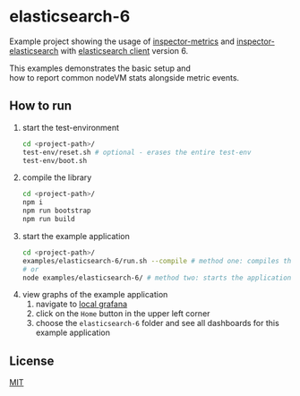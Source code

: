 # elasticsearch-6

Example project showing the usage of [inspector-metrics](https://github.com/rstiller/inspector-metrics) and [inspector-elasticsearch](https://github.com/rstiller/inspector-metrics/tree/main/packages/inspector-elasticsearch) with [elasticsearch client](https://www.npmjs.com/package/@elastic/elasticsearch) version 6.

This examples demonstrates the basic setup and   
how to report common nodeVM stats alongside metric events.

## How to run

1. start the test-environment
   ```bash
   cd <project-path>/
   test-env/reset.sh # optional - erases the entire test-env
   test-env/boot.sh
   ```
1. compile the library
   ```bash
   cd <project-path>/
   npm i
   npm run bootstrap
   npm run build
   ```
1. start the example application
   ```bash
   cd <project-path>/
   examples/elasticsearch-6/run.sh --compile # method one: compiles the lib and starts the application
   # or
   node examples/elasticsearch-6/ # method two: starts the application
   ```
1. view graphs of the example application  
   1. navigate to [local grafana](http://localhost:3000)
   1. click on the `Home` button in the upper left corner
   1. choose the `elasticsearch-6` folder and see all dashboards for this example application

## License

[MIT](https://www.opensource.org/licenses/mit-license.php)
